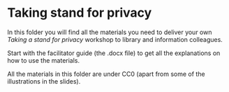 # Taking stand for privacy
In this folder you will find all the materials you need to deliver your own *Taking a stand for privacy* workshop to library and information colleagues.

Start with the facilitator guide (the .docx file) to get all the explanations on how to use the materials.

All the materials in this folder are under CC0 (apart from some of the illustrations in the slides).
